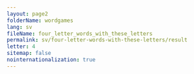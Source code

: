 ```yaml
---
layout: page2
folderName: wordgames
lang: sv
fileName: four_letter_words_with_these_letters
permalink: sv/four-letter-words-with-these-letters/result
letter: 4
sitemap: false
nointernationalization: true   
---
```


